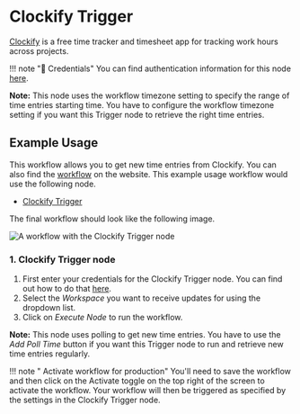 # Clockify Trigger

[Clockify](https://clockify.me/) is a free time tracker and timesheet app for tracking work hours across projects.

!!! note "🔑 Credentials"
    You can find authentication information for this node [here](/workflow/integrations/credentials/clockify/).


**Note:** This node uses the workflow timezone setting to specify the range of time entries starting time. You have to configure the workflow timezone setting if you want this Trigger node to retrieve the right time entries.

## Example Usage

This workflow allows you to get new time entries from Clockify. You can also find the [workflow](https://WF².io/workflows/536) on the website. This example usage workflow would use the following node.
- [Clockify Trigger]()

The final workflow should look like the following image.

![A workflow with the Clockify Trigger node](/_images/integrations/trigger-nodes/clockifytrigger/workflow.png)


### 1. Clockify Trigger node

1. First enter your credentials for the Clockify Trigger node. You can find out how to do that [here](/workflow/integrations/credentials/clockify/).
2. Select the *Workspace* you want to receive updates for using the dropdown list.
3. Click on *Execute Node* to run the workflow.

**Note:** This node uses polling to get new time entries. You have to use the *Add Poll Time* button if you want this Trigger node to run and retrieve new time entries regularly.

!!! note " Activate workflow for production"
    You'll need to save the workflow and then click on the Activate toggle on the top right of the screen to activate the workflow. Your workflow will then be triggered as specified by the settings in the Clockify Trigger node.

